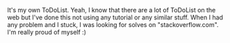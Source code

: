 It's my own ToDoList. Yeah, I know that there are a lot of ToDoList on the web but I've done this not using any tutorial or any similar stuff. When I had any problem and I stuck, I was looking for solves on "stackoverflow.com". I'm really proud of myself :)
